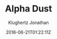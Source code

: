 ---
title: "Alpha Dust"
github: https://github.com/klugjo/hexo-theme-alpha-dust
demo: http://www.codeblocq.com/assets/projects/hexo-theme-alpha-dust/                       
author: Klughertz Jonathan
ssg:
  - Hexo
cms:
  - No Cms
date: 2016-06-21T01:22:11Z
github_branch: master
description: "🌠 Original Futuristic Hexo Theme"
---